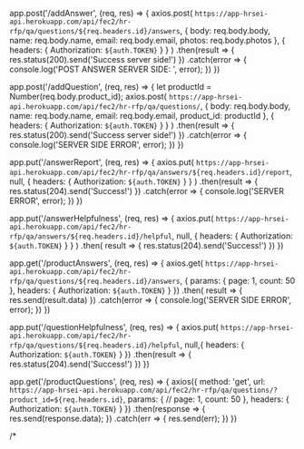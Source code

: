 app.post('/addAnswer', (req, res) => {
  axios.post(
    `https://app-hrsei-api.herokuapp.com/api/fec2/hr-rfp/qa/questions/${req.headers.id}/answers`,
    {
      body: req.body.body,
      name: req.body.name,
      email: req.body.email,
      photos: req.body.photos
    },
    {
      headers: {
        Authorization: `${auth.TOKEN}`
      }
    }
  )
  .then(result => {
    res.status(200).send('Success server side!')
  })
  .catch(error => {
    console.log('POST ANSWER SERVER SIDE: ', error);
  })
})

app.post('/addQuestion', (req, res) => {
  let productId = Number(req.body.product_id);
  axios.post(
    `https://app-hrsei-api.herokuapp.com/api/fec2/hr-rfp/qa/questions/`,
    {
      body: req.body.body,
      name: req.body.name,
      email: req.body.email,
      product_id: productId
    },
    {
      headers: {
        Authorization: `${auth.TOKEN}`
      }
    }
  )
  .then(result => {
    res.status(200).send('Success server side!')
  })
  .catch(error => {
    console.log('SERVER SIDE ERROR', error);
  })
})

app.put('/answerReport', (req, res) => {
  axios.put(
    `https://app-hrsei-api.herokuapp.com/api/fec2/hr-rfp/qa/answers/${req.headers.id}/report`, null, {
      headers: {
        Authorization: `${auth.TOKEN}`
      }
    }
  )
  .then(result => {
    res.status(204).send('Success!')
  })
  .catch(error => {
    console.log('SERVER ERROR', error);
  })
})

app.put('/answerHelpfulness', (req, res) => {
  axios.put(
    `https://app-hrsei-api.herokuapp.com/api/fec2/hr-rfp/qa/answers/${req.headers.id}/helpful`, null, {
      headers: {
        Authorization: `${auth.TOKEN}`
      }
    }
  )
  .then( result => {
    res.status(204).send('Success!')
  })
})

app.get('/productAnswers', (req, res) => {
  axios.get(
    `https://app-hrsei-api.herokuapp.com/api/fec2/hr-rfp/qa/questions/${req.headers.id}/answers`,
    {
    params: {
      page: 1,
      count: 50
    },
    headers: {
      Authorization: `${auth.TOKEN}`
    }
  })
  .then( result => {
    res.send(result.data)
  })
  .catch(error => {
    console.log('SERVER SIDE ERROR', error);
  })
})

app.put('/questionHelpfulness', (req, res) => {
  axios.put(
    `https://app-hrsei-api.herokuapp.com/api/fec2/hr-rfp/qa/questions/${req.headers.id}/helpful`, null,{
    headers: {
      Authorization: `${auth.TOKEN}`
    }
  })
  .then(result => {
    res.status(204).send('Success!')
  })
})

app.get('/productQuestions', (req, res) => {
  axios({
    method: 'get',
    url: `https://app-hrsei-api.herokuapp.com/api/fec2/hr-rfp/qa/questions/?product_id=${req.headers.id}`,
    params: {
      // page: 1,
      count: 50
    },
    headers: {
      Authorization: `${auth.TOKEN}`
    }
  })
  .then(response => {
    res.send(response.data);
  })
  .catch(err => {
    res.send(err);
  })
})

/*
